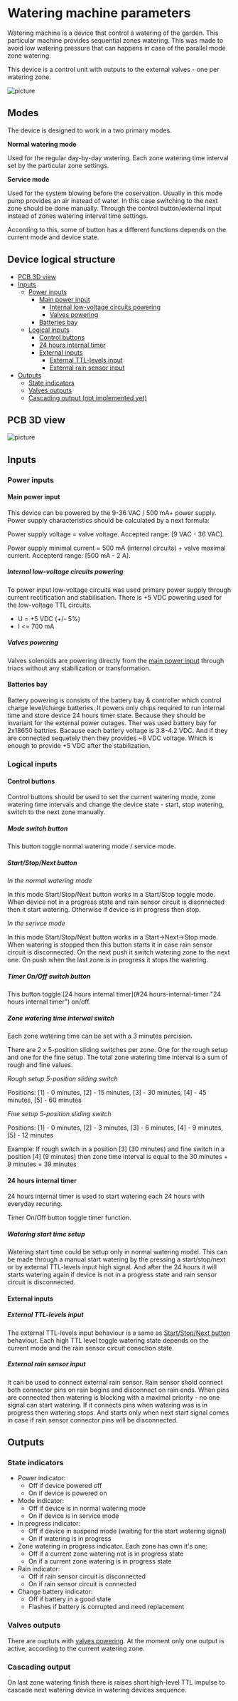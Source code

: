# Watering machine parameters

Watering machine is a device that control a watering of the garden. This particular machine provides sequential zones watering. This was made to avoid low watering pressure that can happens in case of the parallel mode zone watering.

This device is a control unit with outputs to the external valves - one per watering zone.

<!--![picture](https://cloud.dynacore.systems/apps/files_sharing/publicpreview/L8qHpaeza94Mbzw?x=800&y=685&a=true&file=main.png&scalingup=00 "") -->
![picture](https://i.imgur.com/LWtmUiY.png)


## Modes
The device is designed to work in a two primary modes.

**Normal watering mode**

Used for the regular day-by-day watering. Each zone watering time interval set by the particular zone settings.

**Service mode**

Used for the system blowing before the coservation.
Usually in this mode pump provides an air instead of water. In this case switching to the next zone should be done manually. Through the control button/external input instead of zones watering interval time settings.

According to this, some of button has a different functions depends on the current mode and device state.

## Device logical structure
* [PCB 3D view](#pcb-3d-view "PCB 3D view")
* [Inputs](#Inputs "Inputs")
    * [Power inputs](#power-inputs "Power inputs")
	    * [Main power input](#main-power-input "Main power input")
		    * [Internal low-voltage circuits powering](#internal-low-voltage-circuits-powering "Internal low-voltage circuits powering")
            * [Valves powering](#valves-powering "Valves powering")
        * [Batteries bay](#batteries-bay "Batteries bay")
    * [Logical inputs](#logical-inputs "Logical inputs")
	    * [Control buttons](#control-buttons "Control buttons")
	    * [24 hours internal timer](#24-hours-internal-timer "24 hours internal timer")
	    * [External inputs](#external-inputs)
	        * [External TTL-levels input](#external-ttl-levels-input "External TTL-levels input")
		    * [External rain sensor input](#external-rain-sensor-input "External rain sensor input")
* [Outputs](#outputs "Outputs")
	* [State indicators](#state-indicators "State indicators")
	* [Valves outputs](#valves-outputs "Valves outputs")
	* [Cascading output (not implemented yet)](#cascading-output "Cascading output (not implemented yet)")

## PCB 3D view

<!-- ![picture](https://cloud.dynacore.systems/apps/files_sharing/publicpreview/zAkpRHqrjZDFHtE?x=1710&y=534&a=true&file=pcb_3d_top.png&scalingup=0&t=2 "") -->
![picture](https://i.imgur.com/V65C3nB.png)
	
## Inputs

### Power inputs

#### Main power input

This device can be powered by the 9-36 VAC / 500 mA+ power supply.
Power supply characteristics should be calculated by a next formula:

Power supply voltage = valve voltage. Accepted range: [9 VAC - 36 VAC].

Power supply minimal current = 500 mA (internal circuits) + valve maximal current. Accepterd range: [500 mA - 2 A].

##### Internal low-voltage circuits powering
To power input low-voltage circuits was used primary power supply through current rectification and stabilisation. There is +5 VDC powering used for the low-voltage TTL circuits.
* U = +5 VDC (+/- 5%)
* I <= 700 mA

##### Valves powering
Valves solenoids are powering directly from the [main power input](#main-power-input "Main power input") through triacs without any stabilization or transformation.

#### Batteries bay
Battery powering is consists of the battery bay & controller which control charge level/charge batteries. It powers only chips required to run internal time and store device 24 hours timer state. Because they should be invariant for the external power outages.
Ther was used battery bay for 2x18650 battries. Bacause each battery voltage is 3.8-4.2 VDC. And if they are connected sequetely then they provides ~8 VDC voltage. Which is enough to provide +5 VDC after the stabilization.

### Logical inputs

#### Control buttons
Control buttons should be used to set the current watering mode, zone watering time intervals and change the device state - start, stop watering, switch to the next zone manually.

##### Mode switch button

This button toggle normal watering mode / service mode.

##### Start/Stop/Next button

_In the normal watering mode_

In this mode Start/Stop/Next button works in a Start/Stop toggle mode. When device not in a progress state and rain sensor circuit is disonnected then it start watering. Otherwise if device is in progress then stop.

_In the serivce mode_

In this mode Start/Stop/Next button works in a Start->Next->Stop mode. When watering is stopped then this button starts it in case rain sensor circuit is disconnected. On the next push it switch watering zone to the next one. On push when the last zone is in progress it stops the watering.

##### Timer On/Off switch button

This button toggle [24 hours internal timer](#24 hours-internal-timer "24 hours internal timer") on/off.

##### Zone watering time interwal switch

Each zone watering time can be set with a 3 minutes percision.

There are 2 x 5-position sliding switches per zone. One for the rough setup and one for the fine setup. The total zone watering time interval is a sum of rough and fine values.

_Rough setup 5-position sliding switch_

Positions: [1] - 0 minutes, [2] - 15 minutes, [3] - 30 minutes, [4] - 45 minutes, [5] - 60 minutes

_Fine setup 5-position sliding switch_

Positions: [1] - 0 minutes, [2] - 3 minutes, [3] - 6 minutes, [4] - 9 minutes, [5] - 12 minutes

Example: If rough switch in a position [3] (30 minutes) and fine switch in a position [4] (9 minutes) then zone time interval is equal to the  30 minutes + 9 minutes = 39 minutes


#### 24 hours internal timer
24 hours internal timer is used to start watering each 24 hours with everyday recuring.

Timer On/Off button toggle timer function.

##### Watering start time setup
Watering start time could be setup only in normal watering model. This can be made through a manual start watering by the pressing a start/stop/next or by external TTL-levels input high signal. And after the 24 hours it will starts watering again if device is not in a progress state and rain sensor circuit is disconnected.

#### External inputs

##### External TTL-levels input
The external TTL-levels input behaviour is a same as [Start/Stop/Next button](#start/stop/next-button "Start/Stop/Next button") behaviour. Each high TTL level toggle watering state depends on the current mode and the rain sensor circuit conection state.

##### External rain sensor input
It can be used to connect external rain sensor. Rain sensor shold connect both connector pins on rain begins and disconnect on rain ends. When pins are connected then watering is blocking with a maximal priority - no one signal can start watering.
If it connects pins when watering was is in progress then watering stops. And starts only when next start signal comes in case if rain sensor connector pins will be disconnected. 

## Outputs

### State indicators
* Power indicator: 
    * Off if device powered off
    * On if device is powered on
* Mode indicator: 
    * Off if device is in normal watering mode
    * On if device is in service mode
* In progress indicator:
    * Off if device in suspend mode (waiting for the start watering signal)
    * On if watering is in progress
* Zone watering in progress indicator. Each zone has own it's one:
    * Off if a current zone watering not is in progress state
    * On if a current zone watering is in progress state
* Rain indicator:
    * Off if rain sensor circuit is disconnected
    * On if rain sensor circuit is connected
* Change battery indicator:
    * Off if battery in a good state
    * Flashes if battery is corrupted and need replacement

### Valves outputs
There are ouptuts with [valves powering](#valves-powering "Valves powering"). At the moment only one output is active, according to the current watering zone.


### Cascading output
On last zone watering finish there is raises short high-level TTL impulse to cascade next watering device in watering devices sequence.
